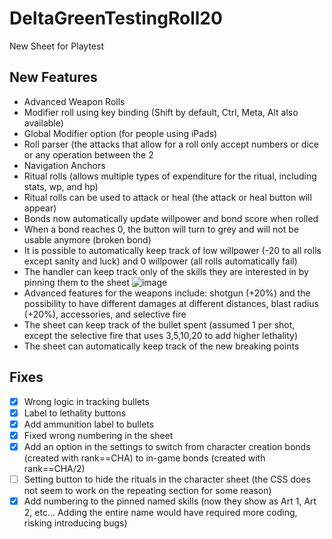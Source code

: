 # DeltaGreenTestingRoll20
New Sheet for Playtest

## New Features

- Advanced Weapon Rolls
- Modifier roll using key binding (Shift by default, Ctrl, Meta, Alt also available)
- Global Modifier option (for people using iPads)
- Roll parser (the attacks that allow for a roll only accept numbers or dice or any operation between the 2
- Navigation Anchors
- Ritual rolls (allows multiple types of expenditure for the ritual, including stats, wp, and hp)
- Ritual rolls can be used to attack or heal (the attack or heal button will appear)
- Bonds now automatically update willpower and bond score when rolled
- When a bond reaches 0, the button will turn to grey and will not be usable anymore (broken bond)
- It is possible to automatically keep track of low willpower (-20 to all rolls except sanity and luck) and 0 willpower (all rolls automatically fail)
- The handler can keep track only of the skills they are interested in by pinning them to the sheet
![image](https://github.com/user-attachments/assets/53ff29e9-3fa0-4a6c-9f99-4c752dee5aab)
- Advanced features for the weapons include: shotgun (+20%) and the possibility to have different damages at different distances, blast radius (+20%), accessories, and selective fire
- The sheet can keep track of the bullet spent (assumed 1 per shot, except the selective fire that uses 3,5,10,20 to add higher lethality)
- The sheet can automatically keep track of the new breaking points

## Fixes
- [x] Wrong logic in tracking bullets
- [x] Label to lethality buttons
- [x] Add ammunition label to bullets
- [x] Fixed wrong numbering in the sheet
- [x] Add an option in the settings to switch from character creation bonds (created with rank==CHA) to in-game bonds (created with rank==CHA/2)
- [ ] Setting button to hide the rituals in the character sheet (the CSS does not seem to work on the repeating section for some reason)
- [x] Add numbering to the pinned named skills (now they show as Art 1, Art 2, etc... Adding the entire name would have required more coding, risking introducing bugs)
